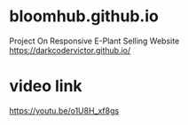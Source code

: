 # bloomhub.github.io
Project On Responsive E-Plant Selling Website
https://darkcodervictor.github.io/

# video link
https://youtu.be/o1U8H_xf8gs
